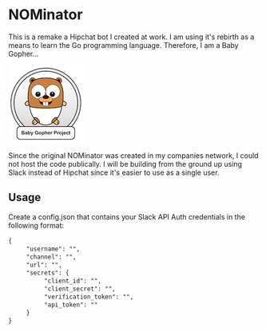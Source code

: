 # NOMinator

This is a remake a Hipchat bot I created at work. I am using it's rebirth as a means to learn the Go programming language. Therefore, I am a Baby Gopher...

[![baby-gopher](https://raw.githubusercontent.com/drnic/babygopher-site/gh-pages/images/babygopher-badge.png)](http://www.babygopher.org)

Since the original NOMinator was created in my companies network, I could not host the code publically. I will be building from the ground up using Slack instead of Hipchat since it's easier to use as a single user. 

## Usage

Create a config.json that contains your Slack API Auth credentials in the following format:
```
{
     "username": "",
     "channel": "",
     "url": "",
     "secrets": {
          "client_id": "",
          "client_secret": "",
          "verification_token": "",
          "api_token": ""
     }
}
```